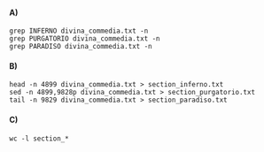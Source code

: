 #### A)

```
grep INFERNO divina_commedia.txt -n 
grep PURGATORIO divina_commedia.txt -n 
grep PARADISO divina_commedia.txt -n  
```


#### B)

```
head -n 4899 divina_commedia.txt > section_inferno.txt
sed -n 4899,9828p divina_commedia.txt > section_purgatorio.txt
tail -n 9829 divina_commedia.txt > section_paradiso.txt
```

#### C)

```
wc -l section_*
```
